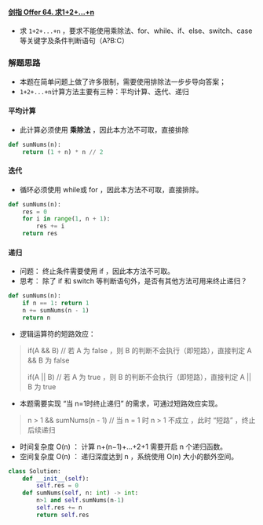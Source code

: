 #### [剑指 Offer 64. 求1+2+…+n](https://leetcode-cn.com/problems/qiu-12n-lcof/)

- 求 `1+2+...+n` ，要求不能使用乘除法、for、while、if、else、switch、case等关键字及条件判断语句（A?B:C）

### 解题思路

- 本题在简单问题上做了许多限制，需要使用排除法一步步导向答案；
- `1+2+...+n`计算方法主要有三种：平均计算、迭代、递归

#### 平均计算

- 此计算必须使用 **乘除法** ，因此本方法不可取，直接排除

```python
def sumNums(n):
    return (1 + n) * n // 2
```

#### 迭代

-  循环必须使用 while或 for ，因此本方法不可取，直接排除。

```python
def sumNums(n):
    res = 0
    for i in range(1, n + 1):
        res += i
    return res
```

#### 递归

- 问题： 终止条件需要使用 if ，因此本方法不可取。
- 思考： 除了 if 和 switch 等判断语句外，是否有其他方法可用来终止递归？

```python
def sumNums(n):
    if n == 1: return 1
    n += sumNums(n - 1)
    return n
```

- 逻辑运算符的短路效应：

> if(A && B)  // 若 A 为 false ，则 B 的判断不会执行（即短路），直接判定 A && B 为 false
>
> if(A || B) // 若 A 为 true ，则 B 的判断不会执行（即短路），直接判定 A || B 为 true

- 本题需要实现 “当 n=1时终止递归” 的需求，可通过短路效应实现。

> n > 1 && sumNums(n - 1) // 当 n = 1 时 n > 1 不成立 ，此时 “短路” ，终止后续递归

- 时间复杂度 O(n) ： 计算 n+(n−1)+...+2+1 需要开启 n 个递归函数。
- 空间复杂度 O(n) ： 递归深度达到 n ，系统使用 O(n) 大小的额外空间。

```python
class Solution:
    def __init__(self):
        self.res = 0
    def sumNums(self, n: int) -> int:
        n>1 and self.sumNums(n-1)
        self.res += n
        return self.res
```

